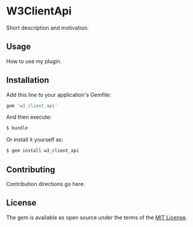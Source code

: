# W3ClientApi
Short description and motivation.

## Usage
How to use my plugin.

## Installation
Add this line to your application's Gemfile:

```ruby
gem 'w3_client_api'
```

And then execute:
```bash
$ bundle
```

Or install it yourself as:
```bash
$ gem install w3_client_api
```

## Contributing
Contribution directions go here.

## License
The gem is available as open source under the terms of the [MIT License](http://opensource.org/licenses/MIT).
